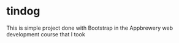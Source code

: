# tindog
This is simple project done with Bootstrap in the Appbrewery web development course that I took
